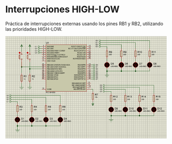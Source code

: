 # Interrupciones HIGH-LOW
Práctica de interrupciones externas usando los pines RB1 y RB2, utilizando las prioridades HIGH-LOW.

![alt text](circuito.PNG)
